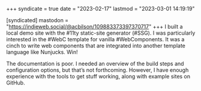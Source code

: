 +++
syndicate = true
date = "2023-02-17"
lastmod = "2023-03-01 14:19:19"

[syndicated]
mastodon = "https://indieweb.social/@acbilson/109883373397370717"
+++
I built a local demo site with the #11ty static-site generator (#SSG). I was particularly interested in the #WebC template for vanilla #WebComponents. It was a cinch to write web components that are integrated into another template language like Nunjucks. Win!

The documentation is poor. I needed an overview of the build steps and configuration options, but that’s not forthcoming. However, I have enough experience with the tools to get stuff working, along with example sites on GitHub.
